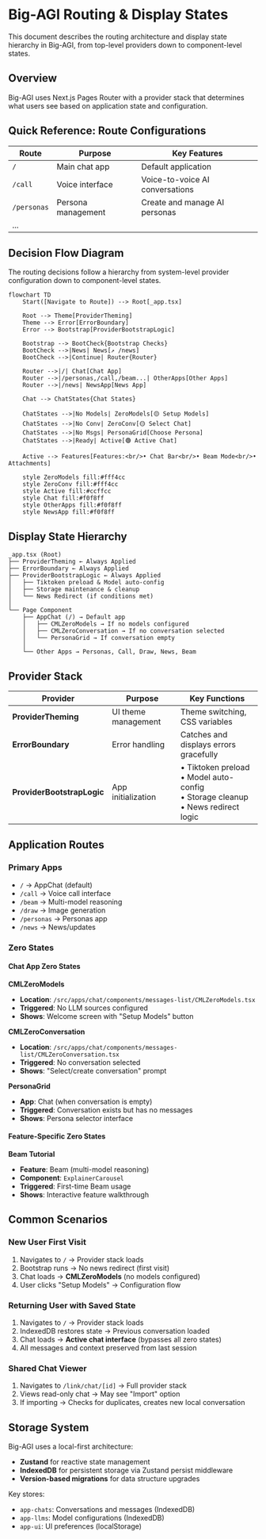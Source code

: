 # Big-AGI Routing & Display States

This document describes the routing architecture and display state hierarchy in Big-AGI, from top-level providers down to component-level states.

## Overview

Big-AGI uses Next.js Pages Router with a provider stack that determines what users see based on application state and configuration.

## Quick Reference: Route Configurations

| Route | Purpose | Key Features |
|-------|---------|--------------|
| `/` | Main chat app | Default application |
| `/call` | Voice interface | Voice-to-voice AI conversations |
| `/personas` | Persona management | Create and manage AI personas |
| ... |  |  |

## Decision Flow Diagram

The routing decisions follow a hierarchy from system-level provider configuration down to component-level states.

```mermaid
flowchart TD
    Start([Navigate to Route]) --> Root[_app.tsx]

    Root --> Theme[ProviderTheming]
    Theme --> Error[ErrorBoundary]
    Error --> Bootstrap[ProviderBootstrapLogic]

    Bootstrap --> BootCheck{Bootstrap Checks}
    BootCheck -->|News| News[↗️ /news]
    BootCheck -->|Continue| Router{Router}

    Router -->|/| Chat[Chat App]
    Router -->|/personas,/call,/beam...| OtherApps[Other Apps]
    Router -->|/news| NewsApp[News App]

    Chat --> ChatStates{Chat States}

    ChatStates -->|No Models| ZeroModels[🟡 Setup Models]
    ChatStates -->|No Conv| ZeroConv[🟡 Select Chat]
    ChatStates -->|No Msgs| PersonaGrid[Choose Persona]
    ChatStates -->|Ready| Active[🟢 Active Chat]

    Active --> Features[Features:<br/>• Chat Bar<br/>• Beam Mode<br/>• Attachments]

    style ZeroModels fill:#fff4cc
    style ZeroConv fill:#fff4cc
    style Active fill:#ccffcc
    style Chat fill:#f0f8ff
    style OtherApps fill:#f0f8ff
    style NewsApp fill:#f0f8ff
```

## Display State Hierarchy

```
_app.tsx (Root)
├── ProviderTheming ← Always Applied
├── ErrorBoundary ← Always Applied
├── ProviderBootstrapLogic ← Always Applied
│   ├── Tiktoken preload & Model auto-config
│   ├── Storage maintenance & cleanup
│   └── News Redirect (if conditions met)
│
└── Page Component
    ├── AppChat (/) → Default app
    │   ├── CMLZeroModels → If no models configured
    │   ├── CMLZeroConversation → If no conversation selected
    │   └── PersonaGrid → If conversation empty
    │
    └── Other Apps → Personas, Call, Draw, News, Beam
```

## Provider Stack

| Provider | Purpose | Key Functions |
|----------|---------|---------------|
| **ProviderTheming** | UI theme management | Theme switching, CSS variables |
| **ErrorBoundary** | Error handling | Catches and displays errors gracefully |
| **ProviderBootstrapLogic** | App initialization | • Tiktoken preload<br>• Model auto-config<br>• Storage cleanup<br>• News redirect logic |

## Application Routes

### Primary Apps
- `/` → AppChat (default)
- `/call` → Voice call interface
- `/beam` → Multi-model reasoning
- `/draw` → Image generation
- `/personas` → Personas app
- `/news` → News/updates

### Zero States

#### Chat App Zero States

**CMLZeroModels**
- **Location**: `/src/apps/chat/components/messages-list/CMLZeroModels.tsx`
- **Triggered**: No LLM sources configured
- **Shows**: Welcome screen with "Setup Models" button

**CMLZeroConversation**
- **Location**: `/src/apps/chat/components/messages-list/CMLZeroConversation.tsx`
- **Triggered**: No conversation selected
- **Shows**: "Select/create conversation" prompt

**PersonaGrid**
- **App**: Chat (when conversation is empty)
- **Triggered**: Conversation exists but has no messages
- **Shows**: Persona selector interface

#### Feature-Specific Zero States

**Beam Tutorial**
- **Feature**: Beam (multi-model reasoning)
- **Component**: `ExplainerCarousel`
- **Triggered**: First-time Beam usage
- **Shows**: Interactive feature walkthrough

## Common Scenarios

### New User First Visit
1. Navigates to `/` → Provider stack loads
2. Bootstrap runs → No news redirect (first visit)
3. Chat loads → **CMLZeroModels** (no models configured)
4. User clicks "Setup Models" → Configuration flow

### Returning User with Saved State
1. Navigates to `/` → Provider stack loads
2. IndexedDB restores state → Previous conversation loaded
3. Chat loads → **Active chat interface** (bypasses all zero states)
4. All messages and context preserved from last session

### Shared Chat Viewer
1. Navigates to `/link/chat/[id]` → Full provider stack
2. Views read-only chat → May see "Import" option
3. If importing → Checks for duplicates, creates new local conversation

## Storage System

Big-AGI uses a local-first architecture:
- **Zustand** for reactive state management
- **IndexedDB** for persistent storage via Zustand persist middleware
- **Version-based migrations** for data structure upgrades

Key stores:
- `app-chats`: Conversations and messages (IndexedDB)
- `app-llms`: Model configurations (IndexedDB)
- `app-ui`: UI preferences (localStorage)
